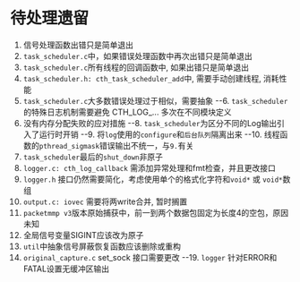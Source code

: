 # 待处理遗留
1. 信号处理函数出错只是简单退出
2. `task_scheduler.c`中，如果错误处理函数中再次出错只是简单退出
3. `task_scheduler.c`所有线程的回调函数中, 如果出错只是简单退出
4. `task_scheduler.h: cth_task_scheduler_add`中, 需要手动创建线程, 消耗性能
5. `task_scheduler.c`大多数错误处理过于相似，需要抽象
--6. `task_scheduler`的特殊日志机制需要避免 CTH_LOG_... 多次在不同模块定义
7. 没有内存分配失败的应对措施
--8. `task_scheduler`为区分不同的Log输出引入了运行时开销
--9. 将`log`使用的`configure`和`后台队列`隔离出来
--10. 线程函数的`pthread_sigmask`错误输出不统一，与`9.`有关
11. `task_scheduler`最后的`shut_down`非原子
12. `logger.c: cth_log_callback` 需添加异常处理和fmt检查，并且更改接口
13. `logger.h` 接口仍然需要简化，考虑使用单个的格式化字符和`void*` 或 `void*`数组
14. `output.c: iovec` 需要将两write合并, 暂时搁置
15. `packetmmp v3`版本原始捕获中，前一到两个数据包固定为长度4的空包，原因未知
16. 全局信号变量SIGINT应该改为原子
17. `util`中抽象信号屏蔽恢复函数应该删除或重构
18. `original_capture.c` set_sock 接口需要更改
--19. `logger` 针对ERROR和FATAL设置无缓冲区输出
